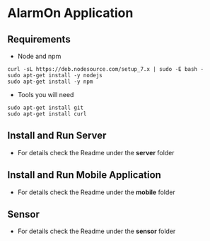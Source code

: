 # AlarmOn Application

## Requirements

- Node and npm
```
curl -sL https://deb.nodesource.com/setup_7.x | sudo -E bash -
sudo apt-get install -y nodejs
sudo apt-get install -y npm
```

- Tools you will need
```
sudo apt-get install git
sudo apt-get install curl
```

## Install and Run Server
- For details check the Readme under the **server** folder

## Install and Run Mobile Application
- For details check the Readme under the **mobile** folder

## Sensor
- For details check the Readme under the **sensor** folder
